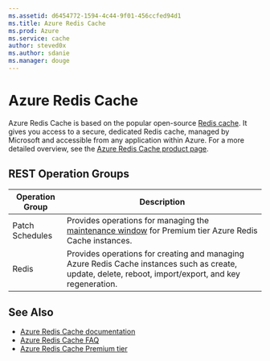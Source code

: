 ```yaml
---
ms.assetid: d6454772-1594-4c44-9f01-456ccfed94d1
ms.title: Azure Redis Cache
ms.prod: Azure
ms.service: cache
author: steved0x
ms.author: sdanie
ms.manager: douge
---
```



# Azure Redis Cache

Azure Redis Cache is based on the popular open-source [Redis cache](http://redis.io). It gives you access to a secure, dedicated Redis cache, managed by Microsoft and accessible from any application within Azure. For a more detailed overview, see the [Azure Redis Cache product page](https://azure.microsoft.com/services/cache/).

## REST Operation Groups

| Operation Group | Description |
|-----------------|-------------|
| Patch Schedules | Provides operations for managing the [maintenance window](https://azure.microsoft.com/documentation/articles/cache-administration/#schedule-updates) for Premium tier Azure Redis Cache instances.            |
| Redis           | Provides operations for creating and managing Azure Redis Cache instances such as create, update, delete, reboot, import/export, and key regeneration.      |


## See Also

- [Azure Redis Cache documentation](https://azure.microsoft.com/documentation/services/redis-cache/)
- [Azure Redis Cache FAQ](https://azure.microsoft.com/documentation/articles/cache-faq/)
- [Azure Redis Cache Premium tier](https://azure.microsoft.com/documentation/articles/cache-premium-tier-intro/)

